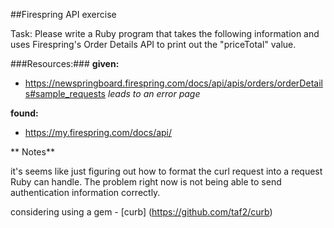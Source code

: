 ##Firespring API exercise

Task: Please write a Ruby program that takes the following information and uses Firespring's Order Details API to print out the "priceTotal" value.

###Resources:###
**given:**  
- https://newspringboard.firespring.com/docs/api/apis/orders/orderDetails#sample_requests _leads to an error page_



**found:**
- https://my.firespring.com/docs/api/


** Notes**

it's seems like just figuring out how to format the curl request into a request Ruby can handle. The problem right now is not being able to send authentication information correctly.

considering using a gem - [curb] (https://github.com/taf2/curb)
